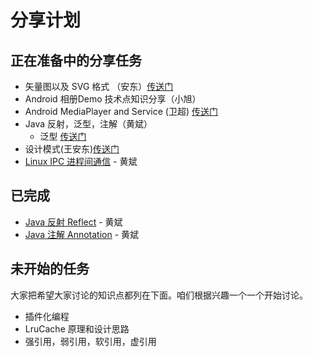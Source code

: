 # 分享计划

## 正在准备中的分享任务

* 矢量图以及 SVG 格式 （安东）[传送门](articles/SVG.md)
* Android 相册Demo 技术点知识分享（小旭）
* Android MediaPlayer and Service (卫超) [传送门](articles/Android_MediaPlayer.md)
* Java 反射，泛型，注解（黄斌）
  * 泛型  [传送门](articles/Java_GenericType.md)
* 设计模式(王安东)[传送门](articles/design_mode.md)
* [Linux IPC 进程间通信](http://www.binkery.com/archives/502.html) - 黄斌

## 已完成

  * [Java 反射 Reflect](articles/Java_reflect.md) - 黄斌
  * [Java 注解 Annotation](articles/Java_Annotation.md) - 黄斌


## 未开始的任务

大家把希望大家讨论的知识点都列在下面。咱们根据兴趣一个一个开始讨论。

* 插件化编程
* LruCache 原理和设计思路
* 强引用，弱引用，软引用，虚引用
